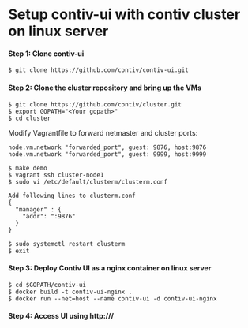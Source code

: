 # Setup contiv-ui with contiv cluster on linux server
#### Step 1: Clone contiv-ui


```
$ git clone https://github.com/contiv/contiv-ui.git
```

#### Step 2: Clone the cluster repository and bring up the VMs

```
$ git clone https://github.com/contiv/cluster.git
$ export GOPATH="<Your gopath>"
$ cd cluster
```

Modify Vagrantfile to forward netmaster and cluster ports:

```
node.vm.network "forwarded_port", guest: 9876, host:9876
node.vm.network "forwarded_port", guest: 9999, host:9999
```

```
$ make demo
$ vagrant ssh cluster-node1
$ sudo vi /etc/default/clusterm/clusterm.conf

Add following lines to clusterm.conf
{
  "manager" : {
    "addr": ":9876"
  }
} 

$ sudo systemctl restart clusterm
$ exit
```

#### Step 3: Deploy Contiv UI as a nginx container on linux server
```
$ cd $GOPATH/contiv-ui
$ docker build -t contiv-ui-nginx .
$ docker run --net=host --name contiv-ui -d contiv-ui-nginx
```
#### Step 4: Access UI using http://<hostname>/
